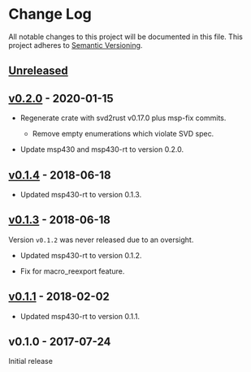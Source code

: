 # Change Log

All notable changes to this project will be documented in this file.
This project adheres to [Semantic Versioning](http://semver.org/).

## [Unreleased]

## [v0.2.0] - 2020-01-15
- Regenerate crate with svd2rust v0.17.0 plus msp-fix commits.
  - Remove empty enumerations which violate SVD spec.

- Update msp430 and msp430-rt to version 0.2.0.

## [v0.1.4] - 2018-06-18
- Updated msp430-rt to version 0.1.3.

## [v0.1.3] - 2018-06-18
Version `v0.1.2` was never released due to an oversight.

- Updated msp430-rt to version 0.1.2.

- Fix for macro_reexport feature.

## [v0.1.1] - 2018-02-02
- Updated msp430-rt to version 0.1.1.

## v0.1.0 - 2017-07-24

Initial release

[Unreleased]: https://github.com/cr1901/msp430g2211/compare/v0.2.0...HEAD
[v0.2.0]: https://github.com/cr1901/msp430g2211/compare/v0.1.4...v0.2.0
[v0.1.4]: https://github.com/cr1901/msp430g2211/compare/v0.1.3...v0.1.4
[v0.1.3]: https://github.com/cr1901/msp430g2211/compare/v0.1.1...v0.1.3
[v0.1.1]: https://github.com/cr1901/msp430g2211/compare/v0.1.0...v0.1.1
